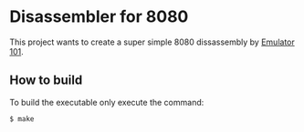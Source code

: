 
Disassembler for 8080
=====================

This project wants to create a super simple 8080
dissassembly by [Emulator 101](http://www.emulator101.com/).

How to build
------------
To build the executable only execute the command:
```
$ make
```


